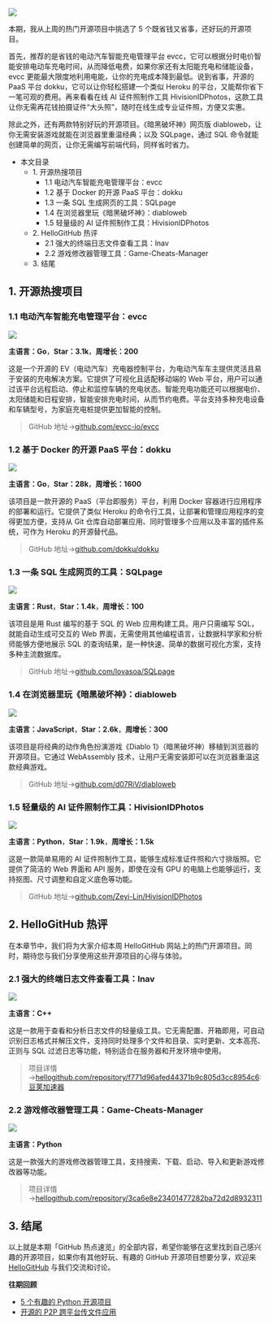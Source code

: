 
![](https://img2024.cnblogs.com/blog/759200/202409/759200-20240902225718475-743850190.png)


本期，我从上周的热门开源项目中挑选了 5 个既省钱又省事，还好玩的开源项目。


首先，推荐的是省钱的电动汽车智能充电管理平台 evcc，它可以根据分时电价智能安排电动车充电时间，从而降低电费，如果你家还有太阳能充电和储能设备，evcc 更能最大限度地利用电能，让你的充电成本降到最低。说到省事，开源的 PaaS 平台 dokku，它可以让你轻松搭建一个类似 Heroku 的平台，又能帮你省下一笔可观的费用。再来看看在线 AI 证件照制作工具 HivisionIDPhotos，这款工具让你无需再花钱拍摄证件“大头照”，随时在线生成专业证件照，方便又实惠。


除此之外，还有两款特别好玩的开源项目。《暗黑破坏神》网页版 diabloweb，让你无需安装游戏就能在浏览器里重温经典；以及 SQLpage，通过 SQL 命令就能创建简单的网页，让你无需编写前端代码，同样省时省力。


* 本文目录
	+ 1\. 开源热搜项目
		- 1\.1 电动汽车智能充电管理平台：evcc
		- 1\.2 基于 Docker 的开源 PaaS 平台：dokku
		- 1\.3 一条 SQL 生成网页的工具：SQLpage
		- 1\.4 在浏览器里玩《暗黑破坏神》：diabloweb
		- 1\.5 轻量级的 AI 证件照制作工具：HivisionIDPhotos
	+ 2\. HelloGitHub 热评
		- 2\.1 强大的终端日志文件查看工具：lnav
		- 2\.2 游戏修改器管理工具：Game\-Cheats\-Manager
	+ 3\. 结尾


## 1\. 开源热搜项目


### 1\.1 电动汽车智能充电管理平台：evcc


![](https://img2024.cnblogs.com/blog/759200/202409/759200-20240902225754509-1683761154.png)


**主语言：Go**，**Star：3\.1k**，**周增长：200**


这是一个开源的 EV（电动汽车）充电器控制平台，为电动汽车车主提供灵活且易于安装的充电解决方案。它提供了可视化且适配移动端的 Web 平台，用户可以通过该平台远程启动、停止和监控车辆的充电状态。智能充电功能还可以根据电价、太阳储能和日程安排，智能安排充电时间，从而节约电费。平台支持多种充电设备和车辆型号，为家庭充电桩提供更加智能的控制。



> GitHub 地址→[github.com/evcc\-io/evcc](https://github.com)


### 1\.2 基于 Docker 的开源 PaaS 平台：dokku


![](https://img2024.cnblogs.com/blog/759200/202409/759200-20240902225800107-1182458761.gif)


**主语言：Go**，**Star：28k**，**周增长：1600**


该项目是一款开源的 PaaS（平台即服务）平台，利用 Docker 容器进行应用程序的部署和运行。它提供了类似 Heroku 的命令行工具，让部署和管理应用程序的变得更加方便，支持从 Git 仓库自动部署应用、同时管理多个应用以及丰富的插件系统，可作为 Heroku 的开源替代品。



> GitHub 地址→[github.com/dokku/dokku](https://github.com)


### 1\.3 一条 SQL 生成网页的工具：SQLpage


![](https://img2024.cnblogs.com/blog/759200/202409/759200-20240902225808084-1824243809.gif)


**主语言：Rust**，**Star：1\.4k**，**周增长：100**


该项目是用 Rust 编写的基于 SQL 的 Web 应用构建工具。用户只需编写 SQL，就能自动生成可交互的 Web 界面，无需使用其他编程语言，让数据科学家和分析师能够方便地展示 SQL 的查询结果，是一种快速、简单的数据可视化方案，支持多种主流数据库。



> GitHub 地址→[github.com/lovasoa/SQLpage](https://github.com)


### 1\.4 在浏览器里玩《暗黑破坏神》：diabloweb


![](https://img2024.cnblogs.com/blog/759200/202409/759200-20240902225813452-1449172495.png)


**主语言：JavaScript**，**Star：2\.6k**，**周增长：300**


该项目是将经典的动作角色扮演游戏《Diablo 1》（暗黑破坏神）移植到浏览器的开源项目。它通过 WebAssembly 技术，让用户无需安装即可以在浏览器重温这款经典游戏。



> GitHub 地址→[github.com/d07RiV/diabloweb](https://github.com)


### 1\.5 轻量级的 AI 证件照制作工具：HivisionIDPhotos


![](https://img2024.cnblogs.com/blog/759200/202409/759200-20240902225818516-1770161066.png)


**主语言：Python**，**Star：1\.9k**，**周增长：1\.5k**


这是一款简单易用的 AI 证件照制作工具，能够生成标准证件照和六寸排版照。它提供了简洁的 Web 界面和 API 服务，即使在没有 GPU 的电脑上也能够运行，支持抠图、尺寸调整和自定义底色等功能。



> GitHub 地址→[github.com/Zeyi\-Lin/HivisionIDPhotos](https://github.com)


## 2\. HelloGitHub 热评


在本章节中，我们将为大家介绍本周 HelloGitHub 网站上的热门开源项目。同时，期待您与我们分享使用这些开源项目的心得与体验。


### 2\.1 强大的终端日志文件查看工具：lnav


![](https://img2024.cnblogs.com/blog/759200/202409/759200-20240902225823253-2037548745.png)


**主语言：C\+\+**


这是一款用于查看和分析日志文件的轻量级工具。它无需配置、开箱即用，可自动识别日志格式并解压文件，支持同时处理多个文件和目录、实时更新、文本高亮、正则与 SQL 过滤日志等功能，特别适合在服务器和开发环境中使用。



> 项目详情→[hellogithub.com/repository/f771d96afed44371b9c805d3cc8954c6](https://github.com):[豆荚加速器](https://yirou.org)


### 2\.2 游戏修改器管理工具：Game\-Cheats\-Manager


![](https://img2024.cnblogs.com/blog/759200/202409/759200-20240902225827329-212307220.png)


**主语言：Python**


这是一款强大的游戏修改器管理工具，支持搜索、下载、启动、导入和更新游戏修改器等功能。



> 项目详情→[hellogithub.com/repository/3ca6e8e23401477282ba72d2d8932311](https://github.com)


## 3\. 结尾


以上就是本期「GitHub 热点速览」的全部内容，希望你能够在这里找到自己感兴趣的开源项目，如果你有其他好玩、有趣的 GitHub 开源项目想要分享，欢迎来 [HelloGitHub](https://github.com) 与我们交流和讨论。


**往期回顾**


* [5 个有趣的 Python 开源项目](https://github.com)
* [开源的 P2P 跨平台传文件应用](https://github.com)


